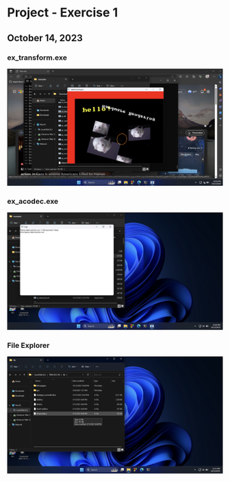 # Project - Exercise 1
## October 14, 2023

### ex_transform.exe
![Transform Screenshot](./ex-transform-exe-screenshot.png)

### ex_acodec.exe
![acodec Screenshot](./ex-acodec-exe-screenshot.png)

### File Explorer
![File Explorer Screenshot](./file-explorer-screenshot.png)